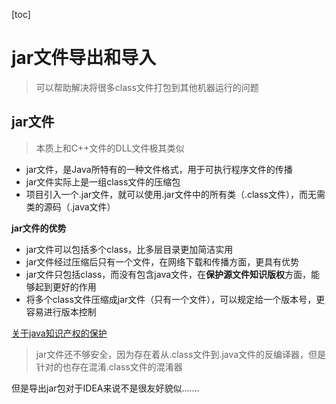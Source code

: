 [toc]



# jar文件导出和导入

> 可以帮助解决将很多class文件打包到其他机器运行的问题

## jar文件

> 本质上和C++文件的DLL文件极其类似

- jar文件，是Java所特有的一种文件格式，用于可执行程序文件的传播
- jar文件实际上是一组class文件的压缩包
- 项目引入一个.jar文件，就可以使用.jar文件中的所有类（.class文件），而无需类的源码（.java文件）

**jar文件的优势**

- jar文件可以包括多个class，比多层目录更加简洁实用
- jar文件经过压缩后只有一个文件，在网络下载和传播方面，更具有优势
- jar文件只包括class，而没有包含java文件，在**保护源文件知识版权**方面，能够起到更好的作用
- 将多个class文件压缩成jar文件（只有一个文件），可以规定给一个版本号，更容易进行版本控制

<u>关于java知识产权的保护</u>

> jar文件还不够安全，因为存在着从.class文件到.java文件的反编译器，但是针对的也存在混淆.class文件的混淆器

但是导出jar包对于IDEA来说不是很友好貌似.......
